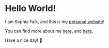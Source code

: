 # Hello World!

I am Sophia Falk, and this is my [personal website](https://sophia-falk.github.io/)!

You can find more about me [here](https://www.researchgate.net/profile/Sophia-Falk-2), and [here](https://www.linkedin.com/in/sophia-falk/).

Have a nice day! 👋
